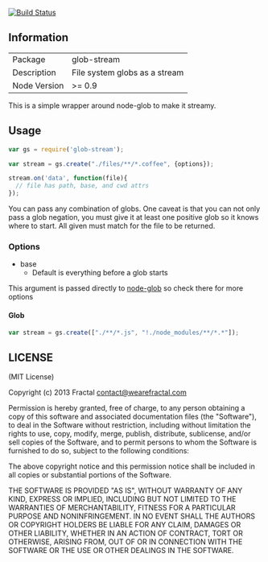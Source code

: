 [![Build Status](https://travis-ci.org/wearefractal/glob-stream.png?branch=master)](https://travis-ci.org/wearefractal/glob-stream)

## Information

<table>
<tr> 
<td>Package</td><td>glob-stream</td>
</tr>
<tr>
<td>Description</td>
<td>File system globs as a stream</td>
</tr>
<tr>
<td>Node Version</td>
<td>>= 0.9</td>
</tr>
</table>

This is a simple wrapper around node-glob to make it streamy.

## Usage

```javascript
var gs = require('glob-stream');

var stream = gs.create("./files/**/*.coffee", {options});

stream.on('data', function(file){
  // file has path, base, and cwd attrs
});
```

You can pass any combination of globs. One caveat is that you can not only pass a glob negation, you must give it at least one positive glob so it knows where to start. All given must match for the file to be returned.

### Options

- base
  - Default is everything before a glob starts

This argument is passed directly to [node-glob](https://github.com/isaacs/node-glob) so check there for more options

#### Glob

```javascript
var stream = gs.create(["./**/*.js", "!./node_modules/**/*.*"]);
```

## LICENSE

(MIT License)

Copyright (c) 2013 Fractal <contact@wearefractal.com>

Permission is hereby granted, free of charge, to any person obtaining
a copy of this software and associated documentation files (the
"Software"), to deal in the Software without restriction, including
without limitation the rights to use, copy, modify, merge, publish,
distribute, sublicense, and/or sell copies of the Software, and to
permit persons to whom the Software is furnished to do so, subject to
the following conditions:

The above copyright notice and this permission notice shall be
included in all copies or substantial portions of the Software.

THE SOFTWARE IS PROVIDED "AS IS", WITHOUT WARRANTY OF ANY KIND,
EXPRESS OR IMPLIED, INCLUDING BUT NOT LIMITED TO THE WARRANTIES OF
MERCHANTABILITY, FITNESS FOR A PARTICULAR PURPOSE AND
NONINFRINGEMENT. IN NO EVENT SHALL THE AUTHORS OR COPYRIGHT HOLDERS BE
LIABLE FOR ANY CLAIM, DAMAGES OR OTHER LIABILITY, WHETHER IN AN ACTION
OF CONTRACT, TORT OR OTHERWISE, ARISING FROM, OUT OF OR IN CONNECTION
WITH THE SOFTWARE OR THE USE OR OTHER DEALINGS IN THE SOFTWARE.
